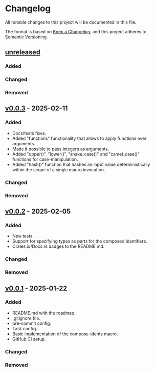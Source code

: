 # Changelog

All notable changes to this project will be documented in this file.

The format is based on [Keep a Changelog](https://keepachangelog.com/en/1.1.0/),
and this project adheres to [Semantic Versioning](https://semver.org/spec/v2.0.0.html).

## [unreleased]

### Added

### Changed

### Removed

## [v0.0.3] - 2025-02-11

### Added

- Docs/tests fixes.
- Added "functions" functionality that allows to apply functions over arguments.
- Made it possible to pass integers as arguments.
- Added "upper()", "lower()", "snake_case()" and "camel_case()" functions for case-manipulation.
- Added "hash()" function that hashes an input value deterministically within the scope
  of a single macro invocation.

### Changed

### Removed

## [v0.0.2] - 2025-02-05

### Added
- New tests.
- Support for specifying types as parts for the composed identifiers.
- Crates.io/Docs.rs badges to the README.md.

### Changed

### Removed

## [v0.0.1] - 2025-01-22

### Added

- README.md with the roadmap.
- .gitignore file.
- pre-commit config.
- Task config.
- Basic implementation of the compose-idents macro.
- GitHub CI setup.

### Changed

### Removed

[unreleased]: https://github.com/AndreiPashkin/compose-idents/compare/v0.0.3...master
[v0.0.3]: https://github.com/AndreiPashkin/compose-idents/compare/v0.0.2...v0.0.3
[v0.0.2]: https://github.com/AndreiPashkin/compose-idents/compare/v0.0.1...v0.0.2
[v0.0.1]: https://github.com/AndreiPashkin/compose-idents/compare/1e27315fc2d46c7b61700adcf3bf4f22ea82e8e1...v0.0.1

